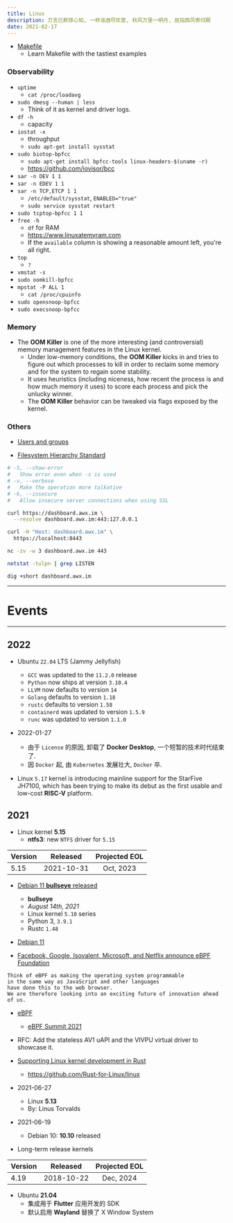 ```yaml
---
title: Linux
description: 万言已默馀心知, 一杯浊酒尽欢意, 秋风万里一明月, 屈指西风寄归期
date: 2021-02-17
---
```


* [Makefile](https://makefiletutorial.com)
  - Learn Makefile with the tastiest examples

### Observability

* `uptime`
  - `cat /proc/loadavg`
* `sudo dmesg --human | less`
  - Think of it as kernel and driver logs.
* `df -h`
  - capacity
* `iostat -x`
  - throughput
  - `sudo apt-get install sysstat`
* `sudo biotop-bpfcc`
  - `sudo apt-get install bpfcc-tools linux-headers-$(uname -r)`
  - https://github.com/iovisor/bcc
* `sar -n DEV 1 1`
* `sar -n EDEV 1 1`
* `sar -n TCP,ETCP 1 1`
  - `/etc/default/sysstat`, `ENABLED="true"`
  - `sudo service sysstat restart`
* `sudo tcptop-bpfcc 1 1`
* `free -h`
  - `df` for RAM
  - https://www.linuxatemyram.com
  - If the `available` column is showing a
    reasonable amount left, you're all right.
* `top`
  - `?`
* `vmstat -s`
* `sudo oomkill-bpfcc`
* `mpstat -P ALL 1`
  - `cat /proc/cpuinfo`
* `sudo opensnoop-bpfcc`
* `sudo execsnoop-bpfcc`

### Memory

* The **OOM Killer** is one of the more interesting (and controversial)
  memory management features in the Linux kernel.
  - Under low-memory conditions, the **OOM Killer** kicks in and
    tries to figure out which processes to kill in order to
    reclaim some memory and for the system to regain some stability.
  - It uses heuristics (including niceness, how recent the process is
    and how much memory it uses) to score each process
    and pick the unlucky winner.
  - The **OOM Killer** behavior can be tweaked
    via flags exposed by the kernel.

### Others

* [Users and groups](https://wiki.archlinux.org/title/users_and_groups)

* [Filesystem Hierarchy Standard](https://en.wikipedia.org/wiki/Filesystem_Hierarchy_Standard)

```zsh
# -S, --show-error
#   Show error even when -s is used
# -v, --verbose
#   Make the operation more talkative
# -k, --insecure
#   Allow insecure server connections when using SSL

curl https://dashboard.awx.im \
  --resolve dashboard.awx.im:443:127.0.0.1

curl -H "Host: dashboard.awx.im" \
  https://localhost:8443
```

```zsh
nc -zv -w 3 dashboard.awx.im 443

netstat -tulpn | grep LISTEN

dig +short dashboard.awx.im
```

------------------

# Events

------------------

## 2022

* Ubuntu `22.04` LTS (Jammy Jellyfish)
  - `GCC` was updated to the `11.2.0` release
  - `Python` now ships at version `3.10.4`
  - `LLVM` now defaults to version `14`
  - `Golang` defaults to version `1.18`
  - `rustc` defaults to version `1.58`
  - `containerd` was updated to version `1.5.9`
  - `runc` was updated to version `1.1.0`

* 2022-01-27
  - 由于 `License` 的原因, 卸载了 **Docker Desktop**, 一个短暂的技术时代结束了.
  - 因 `Docker` 起, 由 `Kubernetes` 发展壮大, `Docker` 卒.

* Linux `5.17` kernel is introducing mainline support for
  the StarFive JH7100, which has been trying to make its
  debut as the first usable and low-cost **RISC-V** platform.

## 2021

* Linux kernel **5.15**
  - **ntfs3**: new `NTFS` driver for `5.15`

| Version |  Released  | Projected EOL |
| ------- |:----------:|:-------------:|
|  5.15   | 2021-10-31 |   Oct, 2023   |

* [Debian 11 **bullseye** released](https://www.debian.org/News/2021/20210814)
  - **bullseye**
  - *August 14th, 2021*
  - Linux kernel `5.10` series
  - Python 3, `3.9.1`
  - Rustc `1.48`

* [Debian 11](https://www.debian.org/releases/bullseye/releasenotes)

* [Facebook, Google, Isovalent, Microsoft, and Netflix announce eBPF Foundation](https://isovalent.com/blog/post/2021-08-ebpf-foundation-announcement)

```
Think of eBPF as making the operating system programmable
in the same way as JavaScript and other languages
have done this to the web browser.
We are therefore looking into an exciting future of innovation ahead of us.
```

* [eBPF](https://ebpf.io)
  - [eBPF Summit 2021](https://ebpf.io/summit-2021/)

* RFC: Add the stateless AV1 uAPI and the VIVPU virtual driver to showcase it.

* [Supporting Linux kernel development in Rust](https://lwn.net/Articles/829858/)
  - https://github.com/Rust-for-Linux/linux

* 2021-06-27
  - Linux **5.13**
  - By: Linus Torvalds

* 2021-06-19
  - Debian 10: **10.10** released

* Long-term release kernels

| Version |  Released  | Projected EOL |
| ------- |:----------:|:-------------:|
|  4.19   | 2018-10-22 |   Dec, 2024   |

* Ubuntu **21.04**
  - 集成用于 **Flutter** 应用开发的 SDK
  - 默认启用 **Wayland** 替换了 X Window System
